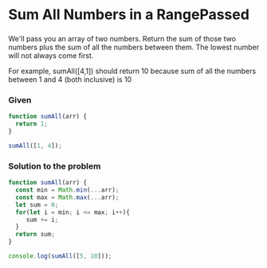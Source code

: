 # Sum All Numbers in a RangePassed

### 

We'll pass you an array of two numbers. Return the sum of those two numbers plus the sum of all the numbers between them. The lowest number will not always come first.

For example, sumAll([4,1]) should return 10 because sum of all the numbers between 1 and 4 (both inclusive) is 10

### Given

```javascript
function sumAll(arr) {
  return 1;
}

sumAll([1, 4]);
```

### Solution to the problem

```javascript
function sumAll(arr) {
  const min = Math.min(...arr);
  const max = Math.max(...arr);
  let sum = 0;
  for(let i = min; i <= max; i++){
     sum += i;
  }
  return sum;
}

console.log(sumAll([5, 10]));
```
